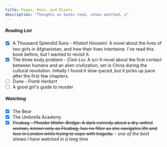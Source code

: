 ```yaml
---
title: Pages, Pens, and Pixels
description: "Thoughts on books read, shows watched, z"
---
```


##### Reading List

- [x]  A Thousand Splendid Suns *- Khaled Hosseini*: A novel about the lives of two girls in Afghanistan, and how their lives intertwine. I've read this book before, but I wanted to revisit it.
- [x]  The three body problem *- Cixin Liu*: A sci-fi novel about the first contact between humans and an alien civilization, set in China during the cultural revolution. Initially I found it slow-paced, but it picks up pace after the first few chapters.
- [ ]  Dune *- Frank Herbert*
- [ ] A good girl's guide to murder
<!-- - [ ]  The hitchhiker's guide to the galaxy *- Douglas Adams* -->
<!-- - [ ] All the light we cannot see *- Anthony Doerr* -->
<!-- - [ ] Ichigo Ichie *- Hector Garcia and Francesc Miralles* -->
<!-- - [ ] The dark forest *- Cixin Liu*
- [ ] Death's end *- Cixin Liu* -->
<!-- - [ ] The restaurant at the end of the universe *- Douglas Adams*
- [-] Life, the universe and everything *- Douglas Adams*
- [ ] So long, and thanks for all the fish *- Douglas Adams*
- [ ] Mostly harmless *- Douglas Adams*
- [ ] And another thing... *- Eoin Colfer* -->

##### Watching 

- [x] The Bear
- [x] The Umbrella Academy
- [x] ~~Fleabag *- Phoebe Waller-Bridge*: A dark comedy about a dry-witted woman, known only as Fleabag, has no filter as she navigates life and love in London while trying to cope with tragedy.~~ - *one of the best shows I have watched in a long time*  

<!--Left somewhere in between, yet to pick up:- [ ]  The Umbrella Academy *- Steve Blackman*: A superhero show about a dysfunctional family of superheroes. The show is based on a comic book series of the same name.- [ ]  The Witcher *- Lauren Schmidt Hissrich*: A fantasy series based on the book series of the same name by Andrzej Sapkowski.- [ ]  Peaky Blinders *- Steven Knight*: A crime drama set in post-WWI Birmingham, UK.- [ ]  Shameless *- Paul Abbott*: A comedy-drama about a dysfunctional family.- [ ]  Sweet Tooth *- Jim Mickle*: A post-apocalyptic fairy tale about a hybrid animal-human child.- [ ]  Farzi *- Raj Nidimoru and Krishna D.K.*: A crime thriller set in Mumbai, India about a con artist replicating currency notes.-->